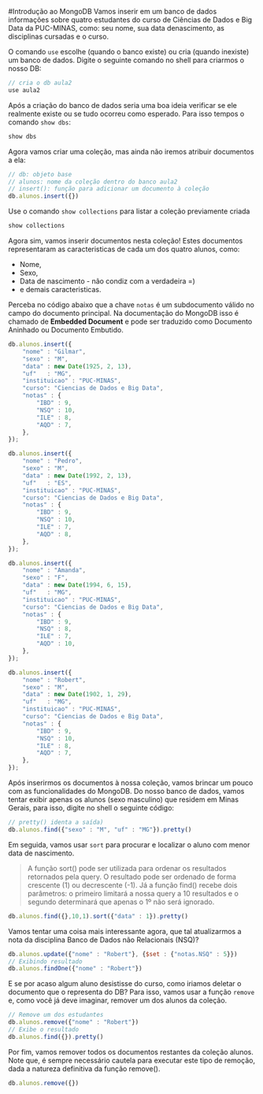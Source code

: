 #Introdução ao MongoDB
Vamos inserir em um banco de dados informações sobre quatro estudantes do curso de Ciências de Dados e Big Data da PUC-MINAS, como: seu nome, sua data denascimento, as disciplinas cursadas e o curso.

O comando `use` escolhe (quando o banco existe) ou cria (quando inexiste) um banco de dados.
Digite o seguinte comando no shell para criarmos o nosso DB:

```javascript
// cria o db aula2
use aula2
```
Após a criação do banco de dados seria uma boa ideia verificar se ele realmente existe ou se tudo ocorreu como esperado. Para isso tempos o comando `show dbs`:

```javascript
show dbs
```
Agora vamos criar uma coleção, mas ainda não iremos atribuir documentos a ela:
```javascript
// db: objeto base
// alunos: nome da coleção dentro do banco aula2
// insert(): função para adicionar um documento à coleção
db.alunos.insert({})
```
Use o comando `show collections` para listar a coleção previamente criada 
```javascript
show collections
```
Agora sim, vamos inserir documentos nesta coleção! Estes documentos representaram as caracteristicas de cada um dos quatro alunos, como:
* Nome,
* Sexo,
* Data de nascimento - não condiz com a verdadeira =)
* e demais caracteristicas.

Perceba no código abaixo que a chave `notas` é um subdocumento válido no campo do documento principal. Na documentação do MongoDB isso é chamado de **Embedded Document** e pode ser traduzido como Documento Aninhado ou Documento Embutido.
```javascript
db.alunos.insert({
    "nome" : "Gilmar",
    "sexo" : "M",
    "data" : new Date(1925, 2, 13),
    "uf"   : "MG",
    "instituicao" : "PUC-MINAS",
    "curso": "Ciencias de Dados e Big Data",
    "notas" : {
        "IBD" : 9,
        "NSQ" : 10,
        "ILE" : 8,
        "AQD" : 7,
    },
});

db.alunos.insert({
    "nome" : "Pedro",
    "sexo" : "M",
    "data" : new Date(1992, 2, 13),
    "uf"   : "ES",
    "instituicao" : "PUC-MINAS",
    "curso": "Ciencias de Dados e Big Data",
    "notas" : {
        "IBD" : 9,
        "NSQ" : 10,
        "ILE" : 7,
        "AQD" : 8,
    },
});

db.alunos.insert({
    "nome" : "Amanda",
    "sexo" : "F",
    "data" : new Date(1994, 6, 15),
    "uf"   : "MG",
    "instituicao" : "PUC-MINAS",
    "curso": "Ciencias de Dados e Big Data",
    "notas" : {
        "IBD" : 9,
        "NSQ" : 8,
        "ILE" : 7,
        "AQD" : 10,
    },
});

db.alunos.insert({
    "nome" : "Robert",
    "sexo" : "M",
    "data" : new Date(1902, 1, 29),
    "uf"   : "MG",
    "instituicao" : "PUC-MINAS",
    "curso": "Ciencias de Dados e Big Data",
    "notas" : {
        "IBD" : 9,
        "NSQ" : 10,
        "ILE" : 8,
        "AQD" : 7,
    },
});
```
Após inserirmos os documentos à nossa coleção, vamos brincar um pouco com as funcionalidades do MongoDB. Do nosso banco de dados, vamos tentar exibir apenas os alunos (sexo masculino) que residem em Minas Gerais, para isso, digite no shell o seguinte código: 

```javascript
// pretty() identa a saída)
db.alunos.find({"sexo" : "M", "uf" : "MG"}).pretty()
```
Em seguida, vamos usar `sort` para procurar e localizar o aluno com menor data de nascimento. 
> A função sort() pode ser utilizada para ordenar os resultados retornados pela query. O resultado pode ser ordenado de forma crescente (1) ou decrescente (-1). 
> Já a função find() recebe dois parâmetros: o primeiro limitará a nossa query a 10 resultados e o segundo determinará que apenas o 1º não será ignorado.

```javascript
db.alunos.find({},10,1).sort({"data" : 1}).pretty()
```
Vamos tentar uma coisa mais interessante agora, que tal atualizarmos a nota da disciplina Banco de Dados não Relacionais (NSQ)?

```javascript
db.alunos.update({"nome" : "Robert"}, {$set : {"notas.NSQ" : 5}})
// Exibindo resultado
db.alunos.findOne({"nome" : "Robert"})
```
E se por acaso algum aluno desistisse do curso, como iriamos deletar o documento que o representa do DB? Para isso, vamos usar a função `remove` e, como você já deve imaginar, remover um dos alunos da coleção.

```javascript
// Remove um dos estudantes
db.alunos.remove({"nome" : "Robert"})
// Exibe o resultado
db.alunos.find({}).pretty()
```
Por fim, vamos remover todos os documentos restantes da coleção alunos. Note que, é sempre necessário cautela para executar este tipo de remoção, dada a natureza definitiva da função remove().  

```javascript
db.alunos.remove({})
```
